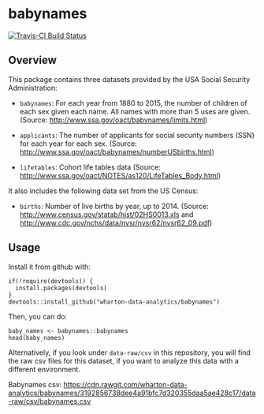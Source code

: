 # babynames

[![Travis-CI Build Status](https://travis-ci.org/wharton-data-analytics/babynames.svg?branch=master)](https://travis-ci.org/wharton-data-analytics/babynames)

## Overview

This package contains three datasets provided by the USA Social Security Administration:

* `babynames`: For each year from 1880 to 2015, the number of children of 
  each sex given each name. All names with more than 5 uses are given.
  (Source: http://www.ssa.gov/oact/babynames/limits.html)

* `applicants`: The number of applicants for social security numbers (SSN) for
  each year for each sex. 
  (Source: http://www.ssa.gov/oact/babynames/numberUSbirths.html)

* `lifetables`: Cohort life tables data
  (Source: http://www.ssa.gov/oact/NOTES/as120/LifeTables_Body.html)

It also includes the following data set from the US Census:

* `births`: Number of live births by year, up to 2014.
  (Source: http://www.census.gov/statab/hist/02HS0013.xls and
  http://www.cdc.gov/nchs/data/nvsr/nvsr62/nvsr62_09.pdf)


## Usage

Install it from github with:
  
```{r}
if(!require(devtools)) {
  install.packages(devtools)
}
devtools::install_github("wharton-data-analytics/babynames")
```

Then, you can do:

```{r}
baby_names <- babynames::babynames
head(baby_names)
```

Alternatively, if you look under `data-raw/csv` in this repository, you will find the raw csv files for this dataset, if you want to analyze this data with a different environment.

Babynames csv: https://cdn.rawgit.com/wharton-data-analytics/babynames/3192856738dee4a91bfc7d320355daa5ae428c17/data-raw/csv/babynames.csv
